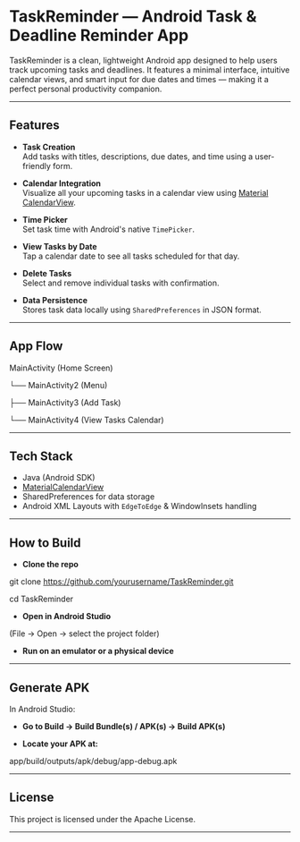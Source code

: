 # TaskReminder — Android Task & Deadline Reminder App

TaskReminder is a clean, lightweight Android app designed to help users track upcoming tasks and deadlines. It features a minimal interface, intuitive calendar views, and smart input for due dates and times — making it a perfect personal productivity companion.

---

## Features

- **Task Creation**  
  Add tasks with titles, descriptions, due dates, and time using a user-friendly form.

- **Calendar Integration**  
  Visualize all your upcoming tasks in a calendar view using [Material CalendarView](https://github.com/Applandeo/Material-Calendar-View).

- **Time Picker**  
  Set task time with Android's native `TimePicker`.

- **View Tasks by Date**  
  Tap a calendar date to see all tasks scheduled for that day.

- **Delete Tasks**  
  Select and remove individual tasks with confirmation.

- **Data Persistence**  
  Stores task data locally using `SharedPreferences` in JSON format.

---

## App Flow

MainActivity (Home Screen)

└── MainActivity2 (Menu)

├── MainActivity3 (Add Task)

└── MainActivity4 (View Tasks Calendar)

---

## Tech Stack

- Java (Android SDK)
- [MaterialCalendarView](https://github.com/Applandeo/Material-Calendar-View)
- SharedPreferences for data storage
- Android XML Layouts with `EdgeToEdge` & WindowInsets handling

---

## How to Build

- **Clone the repo**

git clone https://github.com/yourusername/TaskReminder.git

cd TaskReminder

- **Open in Android Studio**

(File → Open → select the project folder)

- **Run on an emulator or a physical device**

---

## Generate APK

In Android Studio:
- **Go to Build → Build Bundle(s) / APK(s) → Build APK(s)**

- **Locate your APK at:**

app/build/outputs/apk/debug/app-debug.apk

---

## License

This project is licensed under the Apache License.

---
